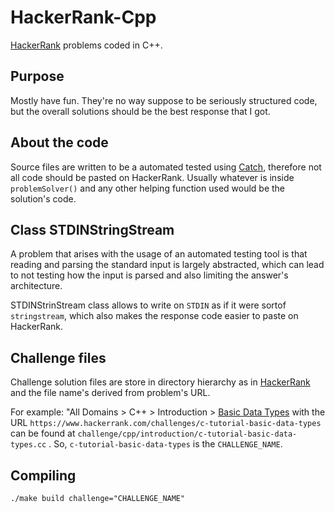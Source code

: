 # HackerRank-Cpp
[HackerRank]("https://www.hackerrank.com) problems coded in C++.

## Purpose
Mostly have fun. They're no way suppose to be seriously structured code,
but the overall solutions should be the best response that I got.

## About the code
Source files are written to be a automated tested using [Catch]("https://github.com/philsquared/Catch"),
therefore not all code should be pasted on HackerRank. Usually whatever is inside
`problemSolver()` and any other helping function used would be the solution's code.

## Class STDINStringStream
A problem that arises with the usage of an automated testing tool
is that reading and parsing the standard input is largely abstracted,
which can lead to not testing how the input is parsed and also limiting
the answer's architecture.

STDINStrinStream class allows to write on `STDIN` as if it were sortof `stringstream`,
which also makes the response code easier to paste on HackerRank.

## Challenge files
Challenge solution files are store in directory hierarchy as in
[HackerRank]("https://www.hackerrank.com) and the file name's derived
from problem's URL.

For example: "All Domains > C++ > Introduction > [Basic Data Types]("https://www.hackerrank.com/challenges/c-tutorial-basic-data-types")
with the URL ``https://www.hackerrank.com/challenges/c-tutorial-basic-data-types``
can be found at `challenge/cpp/introduction/c-tutorial-basic-data-types.cc` .
So, ``c-tutorial-basic-data-types`` is the `CHALLENGE_NAME`.

## Compiling
``./make build challenge="CHALLENGE_NAME"``